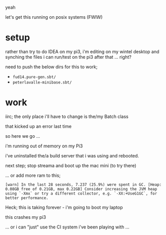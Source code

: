 

yeah

let's get this running on posix systems (FWIW)

# setup

rather than try to do IDEA on my pi3, i'm editing on my wintel desktop and synching the files
i can run/test on the pi3 after that ... right?

need to push the below dirs for this to work;

- `fud14.pure-gen.sbt/`
- `peterlavalle-minibase.sbt/`

# work

iirc; the only place i'll have to change is the/my Batch class

that kicked up an error last time

so here we go ...

i'm running out of memory on my Pi3

i've uninstalled the/a build server that i was using and rebooted.

next step; stop streama and boot up the mac mini (to try there)

... or add more ram to this;
```
[warn] In the last 28 seconds, 7.237 (25.9%) were spent in GC. [Heap: 0.08GB free of 0.21GB, max 0.22GB] Consider increasing the JVM heap using `-Xmx` or try a different collector, e.g. `-XX:+UseG1GC`, for better performance.
```

Heck; this is taking forever - i'm going to boot my laptop

this crashes my pi3

... or i can "just" use the CI system i've been playing with ...